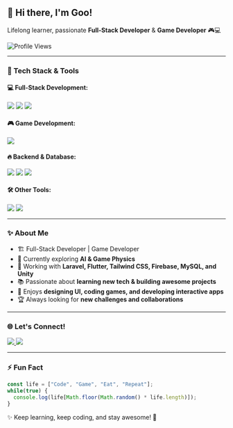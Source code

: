 ## 👋 Hi there, I'm Goo!
Lifelong learner, passionate **Full-Stack Developer** & **Game Developer** 🎮💻

<p align="left">
  <img src="https://komarev.com/ghpvc/?username=goonesmile&label=Profile%20views&color=0e75b6&style=flat" alt="Profile Views" />
</p>

---

### 🚀 Tech Stack & Tools

#### **💻 Full-Stack Development:**
<p align="left">
  <img src="https://img.shields.io/badge/Framework-Laravel-red?&logo=laravel&logoColor=white" />
  <img src="https://img.shields.io/badge/Framework-Flutter-blue?&logo=flutter&logoColor=white" />
  <img src="https://img.shields.io/badge/CSS-Tailwind%20CSS-38B2AC?&logo=tailwindcss&logoColor=white" />
</p>

#### **🎮 Game Development:**
<p align="left">
  <img src="https://img.shields.io/badge/Game%20Engine-Unity-black?&logo=unity&logoColor=white" />
</p>

#### **🔥 Backend & Database:**
<p align="left">
  <img src="https://img.shields.io/badge/Backend-PHP-777BB4?&logo=php&logoColor=white" />
  <img src="https://img.shields.io/badge/Database-MySQL-4479A1?&logo=mysql&logoColor=white" />
  <img src="https://img.shields.io/badge/Cloud-Firebase-FFCA28?&logo=firebase&logoColor=black" />
</p>

#### **🛠 Other Tools:**
<p align="left">
  <img src="https://img.shields.io/badge/Editor-VSCode-blue?&logo=visual%20studio%20code&logoColor=white" />
  <img src="https://img.shields.io/badge/Container-Docker-2496ED?&logo=docker&logoColor=white" />
</p>

---

### ✨ About Me
- 🏗️ Full-Stack Developer | Game Developer
- 🚀 Currently exploring **AI & Game Physics**
- 🎯 Working with **Laravel, Flutter, Tailwind CSS, Firebase, MySQL, and Unity**
- 📚 Passionate about **learning new tech & building awesome projects**
- 🎨 Enjoys **designing UI, coding games, and developing interactive apps**
- 🏆 Always looking for **new challenges and collaborations**

---

### 🌐 Let's Connect!
<p>
  
  <a href="https://www.instagram.com/yudhiiatmadja/" target="_blank">
    <img src="https://img.shields.io/badge/Instagram-%23E4405F.svg?&logo=instagram&logoColor=white" />
  </a>
  <a href="https://im-yudhi.vercel.app/" target="_blank">
    <img src="https://img.shields.io/badge/Portfolio-%23000000.svg?&logo=firefox&logoColor=white" />
  </a>
</p>

---

### ⚡ Fun Fact
```js
const life = ["Code", "Game", "Eat", "Repeat"];
while(true) {
  console.log(life[Math.floor(Math.random() * life.length)]);
}
```

✨ Keep learning, keep coding, and stay awesome! 🚀
